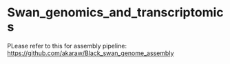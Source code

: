 # Swan_genomics_and_transcriptomics

PLease refer to this for assembly pipeline: https://github.com/akaraw/Black_swan_genome_assembly
